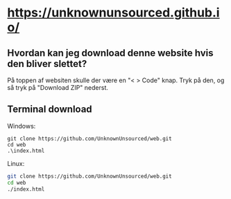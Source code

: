 # https://unknownunsourced.github.io/
## Hvordan kan jeg download denne website hvis den bliver slettet?
På toppen af websiten skulle der være en "< > Code" knap. Tryk på den, og så tryk på "Download ZIP" nederst.

## Terminal download
Windows:
```pwsh
git clone https://github.com/UnknownUnsourced/web.git
cd web
.\index.html
```
Linux:
```sh
git clone https://github.com/UnknownUnsourced/web.git
cd web
./index.html
```
